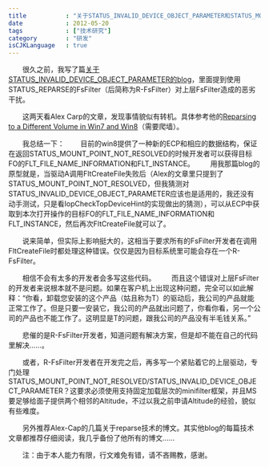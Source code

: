 ```yaml
---
title           : "关于STATUS_INVALID_DEVICE_OBJECT_PARAMETER和STATUS_MOUNT_POINT_NOT_RESOLVED"
date            : 2012-05-20
tags            : ["技术研究"]
category        : "研发"
isCJKLanguage   : true
---
```


　　很久之前，我写了篇[关于STATUS_INVALID_DEVICE_OBJECT_PARAMETER的blog](http://www.boxcounter.com/technique/2012-05-19-status_invalid_device_object_parameter/)，里面提到使用STATUS_REPARSE的FsFilter（后简称为R-FsFilter）对上层FsFilter造成的恶劣干扰。

　　这两天看Alex Carp的文章，发现事情貌似有转机。具体参考他的[Reparsing to a Different Volume in Win7 and Win8](http://fsfilters.blogspot.com/2012/02/reparsing-to-different-volume-in-win7.html)（需要爬墙）。

　　我总结一下：
　　目前的win8提供了一种新的ECP和相应的数据结构，保证在返回STATUS\_MOUNT\_POINT\_NOT\_RESOLVED的时候开发者可以获得目标FO的FLT\_FILE\_NAME\_INFORMATION和FLT\_INSTANCE。
　　用我那篇blog的原型就是，当驱动A调用FltCreateFile失败后（Alex的文章里只提到了STATUS\_MOUNT\_POINT\_NOT\_RESOLVED，但我猜测对STATUS\_INVALID\_DEVICE\_OBJECT\_PARAMETER应该也是适用的，我还没有动手测试，只是看IopCheckTopDeviceHint的实现做出的猜测），可以从ECP中获取到本次打开操作的目标FO的FLT\_FILE\_NAME\_INFORMATION和FLT\_INSTANCE，然后再次FltCreateFile就可以了。

　　说来简单，但实际上影响挺大的，这相当于要求所有的FsFilter开发者在调用FltCreateFile时都处理这种错误。仅仅是因为目标系统里可能会存在一个R-FsFilter。

　　相信不会有太多的开发者会多写这些代码。
　　而且这个错误对上层FsFilter的开发者来说根本就不是问题。如果在客户机上出现这种问题，完全可以如此解释：“你看，卸载您安装的这个产品（姑且称为T）的驱动后，我公司的产品就能正常工作了。但是只要一安装它，我公司的产品就出问题了，你看你看，另一个公司的产品也不能工作了。这明显是T的问题，跟我公司的产品没有半毛钱关系。”

　　悲催的是R-FsFilter开发者，知道问题有解决方案，但是却不能在自己的代码里解决……。

　　或者，R-FsFilter开发者在开发完之后，再多写一个紧贴着它的上层驱动，专门处理STATUS\_MOUNT\_POINT\_NOT\_RESOLVED/STATUS\_INVALID\_DEVICE\_OBJECT\_PARAMETER？这要求必须使用支持固定加载层次的minifilter框架，并且MS要足够给面子提供两个相邻的Altitude，不过以我之前申请Altitude的经验，貌似有些难度。

　　另外推荐Alex-Cap的几篇关于reparse技术的博文。其实他blog的每篇技术文章都推荐仔细阅读，我几乎备份了他所有的博文……

　　注：由于本人能力有限，行文难免有错，请不吝赐教，感谢。
